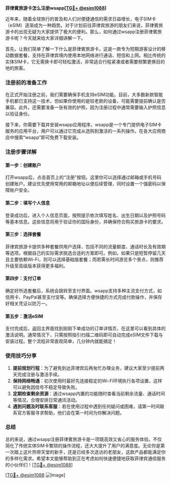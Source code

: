 **菲律賓旅游卡怎么注册wsapp[[TG💪+ @esim1088](https://t.me/s/esim1088)]**

近年来，随着全球旅行的普及和人们对便捷通信的需求日益增长，电子SIM卡（eSIM）逐渐成为一种趋势。对于计划前往菲律宾旅游的朋友们来说，菲律賓旅游卡的出现无疑为大家提供了极大的便利。那么，如何通过wsapp注册菲律賓旅游卡呢？今天就来给大家详细讲解一下。

首先，让我们简单了解一下什么是菲律賓旅游卡。这是一款专为短期游客设计的移动数据套餐，支持在菲律宾境内使用本地网络进行通话、短信和上网。相比传统的实体SIM卡，它无需换卡即可轻松激活，非常适合行程紧凑或者需要频繁更换目的地的旅客。

### 注册前的准备工作

在正式开始注册之前，我们需要确保手机支持eSIM功能。目前，大多数新款智能手机都已支持这一技术，但如果你使用的是较老款的设备，可能需要提前确认是否兼容。此外，还需要准备一张有效的护照，因为注册过程中通常需要输入护照信息以验证身份。

接下来，你需要下载并安装wsapp应用程序。wsapp是一个专门提供电子SIM卡服务的应用平台，用户可以通过它完成从选购到激活的一系列操作。在各大应用商店中搜索“wsapp”即可免费下载安装。

### 注册步骤详解

#### 第一步：创建账户
打开wsapp后，点击首页上的“注册”按钮。这里你可以选择通过邮箱或手机号码创建账户。建议优先使用常用的邮箱地址以便后续管理，同时设置一个强密码以保障账户安全。

#### 第二步：填写个人信息
登录成功后，进入个人信息页面，按照提示依次填写姓名、出生日期以及护照号码等基本信息。这些信息将用于验证你的国际身份，并确保符合购买旅游卡的要求。

#### 第三步：选择套餐
菲律宾旅游卡提供多种套餐供用户选择，包括不同的流量额度、通话时长及有效期等选项。根据自己的实际需求挑选合适的方案即可。例如，如果只是短暂停留几天且主要依赖Wi-Fi，则可以选择基础版套餐；而若需长时间游览多个景点，则推荐升级至高级版本获得更多福利。

#### 第四步：支付订单
确定好所选套餐后，系统会跳转至支付界面。wsapp支持多种主流支付方式，如信用卡、PayPal甚至支付宝等。确保选择方便快捷的方式完成付款操作，并保存好相关凭证以防万一。

#### 第五步：激活eSIM
支付完成后，返回主界面找到刚刚下单成功的订单详情页，在这里可以看到具体的激活说明。通常情况下，只需按照指引扫描二维码即可自动完成eSIM文件下载与安装过程。整个流程非常直观简单，几分钟内就能搞定！

### 使用技巧分享

1. **提前规划行程**：为了避免到达菲律宾后再匆忙办理业务，建议大家至少提前两天完成注册与激活手续。
2. **保持网络畅通**：初次使用时最好先连接稳定的Wi-Fi环境执行各项设置，这样可以避免因信号不稳定导致失败。
3. **定期检查剩余资源**：通过wsapp内置的功能随时查看当前剩余流量、通话时间等情况，合理安排日常通讯活动。
4. **遇到问题及时联系客服**：若在使用过程中遇到任何疑问或困难，请第一时间联系官方客服寻求帮助，他们会在第一时间为你解决问题。

### 总结

总的来说，通过wsapp注册菲律賓旅游卡是一项既高效又省心的服务体验。不仅简化了传统实体SIM卡繁琐的操作流程，还大大提升了用户的满意度。无论你是第一次踏上这片热带天堂的新手，还是已经多次造访的老朋友，这款产品都能满足你的多样化需求。希望本文能够帮助到正在考虑如何快速便捷地获取菲律宾通信服务的小伙伴们！[[TG💪+ @esim1088](https://t.me/s/esim1088)]

[[TG💪+ @esim1088](https://t.me/s/esim1088) ![Image](https://i.postimg.cc/4NQfJmqS/Snipaste-2025-05-13-00-14-12.png)]
